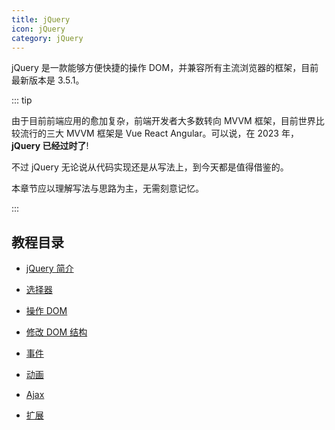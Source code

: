 ```yaml
---
title: jQuery
icon: jQuery
category: jQuery
---
```


jQuery 是一款能够方便快捷的操作 DOM，并兼容所有主流浏览器的框架，目前最新版本是 3.5.1。

::: tip

由于目前前端应用的愈加复杂，前端开发者大多数转向 MVVM 框架，目前世界比较流行的三大 MVVM 框架是 Vue React Angular。可以说，在 2023 年，**jQuery 已经过时了**!

不过 jQuery 无论说从代码实现还是从写法上，到今天都是值得借鉴的。

本章节应以理解写法与思路为主，无需刻意记忆。

:::

<!-- more -->

## 教程目录

- [jQuery 简介](intro.md)

- [选择器](selector.md)

- [操作 DOM](operate-dom.md)

- [修改 DOM 结构](modify-dom.md)

- [事件](event.md)

- [动画](animation.md)

- [Ajax](ajax.md)

- [扩展](extend.md)
